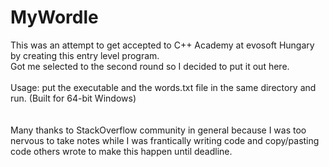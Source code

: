 # MyWordle

This was an attempt to get accepted to C++ Academy at evosoft Hungary by creating this entry level program.<br>
Got me selected to the second round so I decided to put it out here.<br><br>
Usage: put the executable and the words.txt file in the same directory and run. (Built for 64-bit Windows)<br><br><br>
Many thanks to StackOverflow community in general because I was too nervous to take notes while I was frantically writing code and copy/pasting code others wrote to make this happen until deadline.
